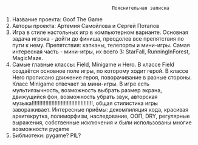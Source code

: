                                             Пояснительная записка

1.	Название проекта:  Goof The Game
2.	Авторы проекта: Артемия Самойлова и Сергей Потапов
3.	Игра в стиле настольных игр в компьютерном варианте. Основная задача игрока - дойти до финиша, преодолев все препятствия по пути к нему. Препятствия: капканы, телепорты и мини-игры. Самая интересная часть  -  мини-игры, их всего 3: StarFall, RunningInForest, MagicMaze.
4.	Самые главные классы: Field, Minigame и Hero. В классе Field создаётся основное поле игры, по которому ходит герой. В классе Hero прописано движение героя, поворачивание в разные стороны. Класс Minigame отвечает за мини-игры. В игре есть мультиязычность, возможность выбрать размер экрана, движущийся фон, возможность убрать звук, авторская музыка!!!!!!!!!!!!!!!!!!!!!!!!!!!!!!!!!!!!!!!!, общая стилистика игры завораживает. Интересные приёмы: декомпиляция кода, красивая архитекрутка, полиморфизм, наследование, ООП, DRY, регулярные выражения, собственные исключения и были использованы многие возможности pygame
5.	Библиотеки: pygame? PIL?
